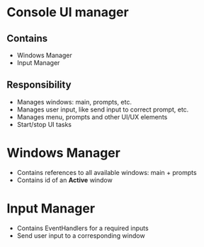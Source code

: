 # Console UI manager
## Contains
- Windows Manager
- Input Manager

## Responsibility
- Manages windows: main, prompts, etc.
- Manages user input, like send input to correct prompt, etc.
- Manages menu, prompts and other UI/UX elements
- Start/stop UI tasks

# Windows Manager
- Contains references to all available windows: main + prompts
- Contains id of an **Active** window

# Input Manager
- Contains EventHandlers for a required inputs
- Send user input to a corresponding window